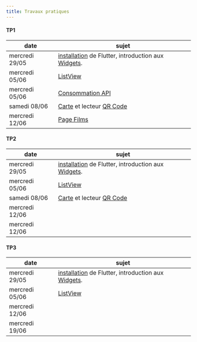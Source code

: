 ```yaml
---
title: Travaux pratiques
---
```



#### TP1

date|sujet
---|---
mercredi 29/05|[installation](installation) de Flutter, introduction aux [Widgets](widget).
mercredi 05/06|[ListView][listview]
mercredi 05/06|[Consommation API][api]
samedi 08/06 |[Carte](carte) et lecteur [QR Code](qrcode)
mercredi 12/06|[Page Films]()

#### TP2

date|sujet
---|---
mercredi 29/05|[installation](installation) de Flutter, introduction aux [Widgets](widget).
mercredi 05/06|[ListView][listview]
samedi 08/06 |[Carte](carte) et lecteur [QR Code](qrcode)
mercredi 12/06|
mercredi 12/06|

#### TP3

date|sujet
---|---
mercredi 29/05|[installation](installation) de Flutter, introduction aux [Widgets](widget).
mercredi 05/06|[ListView][listview]
mercredi 12/06|
mercredi 19/06|

[widget]: widget
[listview]: listview
[api]: api
